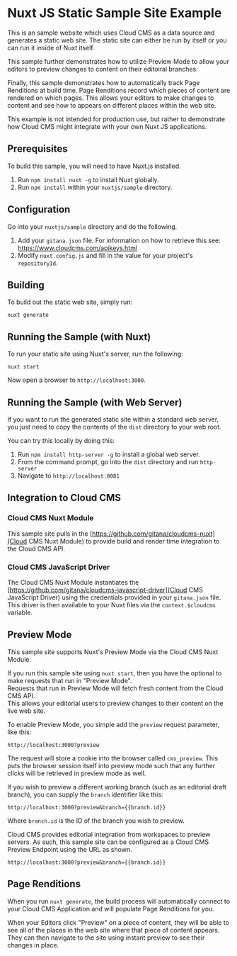 # Nuxt JS Static Sample Site Example

This is an sample website which uses Cloud CMS as a data source and generates a static web site.  The static site
can either be run by itself or you can run it inside of Nuxt itself.

This sample further demonstrates how to utilize Preview Mode to allow your editors to preview changes to content
on their editoiral branches.

Finally, this sample demonstrates how to automatically track Page Renditions at build time.  Page Renditions record
which pieces of content are rendered on which pages.  This allows your editors to make changes to content and
see how to appears on different places within the web site.

This example is not intended for production use, but rather to demonstrate how Cloud CMS might integrate with your
own Nuxt JS applications.

## Prerequisites

To build this sample, you will need to have Nuxt.js installed.

1. Run `npm install nuxt -g` to install Nuxt globally.
2. Run `npm install` within your `nuxtjs/sample` directory.

## Configuration

Go into your `nuxtjs/sample` directory and do the following.

1. Add your `gitana.json` file. For information on how to retrieve this see: https://www.cloudcms.com/apikeys.html
2. Modify `nuxt.config.js` and fill in the value for your project's `repositoryId`.

## Building

To build out the static web site, simply run:

```
nuxt generate
```

## Running the Sample (with Nuxt)

To run your static site using Nuxt's server, run the following:

```
nuxt start
```

Now open a browser to `http://localhost:3000`.

## Running the Sample (with Web Server)

If you want to run the generated static site within a standard web server, you just need to copy the contents
of the `dist` directory to your web root.

You can try this locally by doing this:

1. Run `npm install http-server -g` to install a global web server.
2. From the command prompt, go into the `dist` directory and run `http-server`
3. Navigate to `http://localhost:8081`

## Integration to Cloud CMS

### Cloud CMS Nuxt Module

This sample site pulls in the [https://github.com/gitana/cloudcms-nuxt](Cloud CMS Nuxt Module) to provide build and
render time integration to the Cloud CMS API.

### Cloud CMS JavaScript Driver

The Cloud CMS Nuxt Module instantiates the [https://github.com/gitana/cloudcms-javascript-driver](Cloud CMS JavaScript Driver)
using the credentials provided in your `gitana.json` file.  This driver is then available to your Nuxt files via the
`context.$cloudcms` variable.

## Preview Mode

This sample site supports Nuxt's Preview Mode via the Cloud CMS Nuxt Module. 

If you run this sample site using `nuxt start`, then you have the optional to make requests that run in "Preview Mode".  
Requests that run in Preview Mode will fetch fresh content from the Cloud CMS API.  
This allows your editorial users to preview changes to their content on the live web site.

To enable Preview Mode, you simple add the `preview` request parameter, like this:

```
http://localhost:3000?preview
```

The request will store a cookie into the browser called `cms_preview`.  This puts the browser session itself into
preview mode such that any further clicks will be retrieved in preview mode as well.

If you wish to preview a different working branch (such as an editorial draft branch), you can supply the `branch`
identifier like this:

```
http://localhost:3000?preview&branch={{branch.id}}
```

Where `branch.id` is the ID of the branch you wish to preview.

Cloud CMS provides editorial integration from workspaces to preview servers.  As such, this sample site can be configured
as a Cloud CMS Preview Endpoint using the URL as shown.

```
http://localhost:3000?preview&branch={{branch.id}}
```

## Page Renditions

When you run `nuxt generate`, the build process will automatically connect to your Cloud CMS Application and will
populate Page Renditions for you.

When your Editors click "Preview" on a piece of content, they will be able to see all of the places in the web site
where that piece of content appears.  They can then navigate to the site using instant preview to see their changes
in place.
